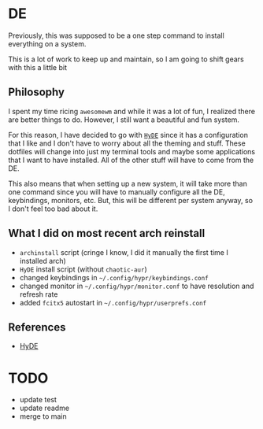 # DE
Previously, this was supposed to be a one step command to install everything on a system.

This is a lot of work to keep up and maintain, so I am going to shift gears with this a little bit

## Philosophy
I spent my time ricing `awesomewm` and while it was a lot of fun,
I realized there are better things to do. However, I still want a beautiful and
fun system.

For this reason, I have decided to go with [`HyDE`](https://github.com/HyDE-Project/HyDE) since it has a configuration
that I like and I don't have to worry about all the theming and stuff. These
dotfiles will change into just my terminal tools and maybe some applications
that I want to have installed. All of the other stuff will have to come from
the DE.

This also means that when setting up a new system, it will take more than one
command since you will have to manually configure all the DE, keybindings,
monitors, etc. But, this will be different per system anyway, so I don't feel
too bad about it.

## What I did on most recent arch reinstall
- `archinstall` script (cringe I know, I did it manually the first time I installed arch)
- `HyDE` install script (without `chaotic-aur`)
- changed keybindings in `~/.config/hypr/keybindings.conf`
- changed monitor in `~/.config/hypr/monitor.conf` to have resolution and refresh rate
- added `fcitx5` autostart in `~/.config/hypr/userprefs.conf`

## References
- [HyDE](https://github.com/HyDE-Project/HyDE)

# TODO
- update test
- update readme
- merge to main
